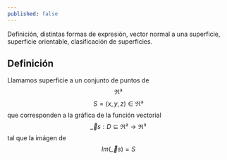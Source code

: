 ```yaml
---
published: false
---
```

Definición, distintas formas de expresión, vector normal a una superficie, superficie orientable, clasificación de superficies.

## Definición

Llamamos superficie a un conjunto de puntos de $$\Re³$$ $$S=(x,y,z) \in \Re³$$ que corresponden a la gráfica de la función vectorial $$\vec_{s}:D \subseteq \Re² \to \Re³$$ tal que la imágen de $$Im(\vec_{s})=S$$
